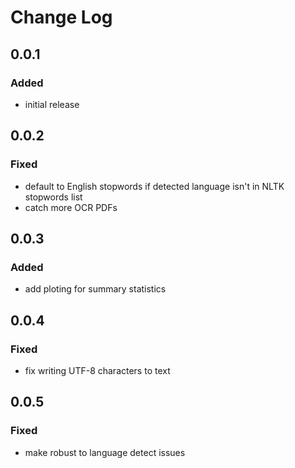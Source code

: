 # Change Log

## 0.0.1

### Added
* initial release

## 0.0.2

### Fixed
* default to English stopwords if detected language isn't in NLTK stopwords list
* catch more OCR PDFs

## 0.0.3

### Added
* add ploting for summary statistics

## 0.0.4

### Fixed
* fix writing UTF-8 characters to text

## 0.0.5

### Fixed
* make robust to language detect issues